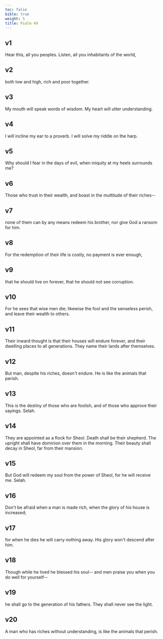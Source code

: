 ```yaml
---
toc: false
bible: true
weight: 5
title: Psalm 49
---
```




## v1 
Hear this, all you peoples. Listen, all you inhabitants of the world, 

## v2 
both low and high, rich and poor together. 

## v3 
My mouth will speak words of wisdom. My heart will utter understanding. 

## v4 
I will incline my ear to a proverb. I will solve my riddle on the harp. 

## v5 
Why should I fear in the days of evil, when iniquity at my heels surrounds me? 

## v6 
Those who trust in their wealth, and boast in the multitude of their riches-- 

## v7 
none of them can by any means redeem his brother, nor give God a ransom for him. 

## v8 
For the redemption of their life is costly, no payment is ever enough, 

## v9 
that he should live on forever, that he should not see corruption. 

## v10 
For he sees that wise men die; likewise the fool and the senseless perish, and leave their wealth to others. 

## v11 
Their inward thought is that their houses will endure forever, and their dwelling places to all generations. They name their lands after themselves. 

## v12 
But man, despite his riches, doesn't endure. He is like the animals that perish. 

## v13 
This is the destiny of those who are foolish, and of those who approve their sayings. Selah. 

## v14 
They are appointed as a flock for Sheol. Death shall be their shepherd. The upright shall have dominion over them in the morning. Their beauty shall decay in Sheol, far from their mansion. 

## v15 
But God will redeem my soul from the power of Sheol, for he will receive me. Selah. 

## v16 
Don't be afraid when a man is made rich, when the glory of his house is increased; 

## v17 
for when he dies he will carry nothing away. His glory won't descend after him. 

## v18 
Though while he lived he blessed his soul-- and men praise you when you do well for yourself-- 

## v19 
he shall go to the generation of his fathers. They shall never see the light. 

## v20 
A man who has riches without understanding, is like the animals that perish.
